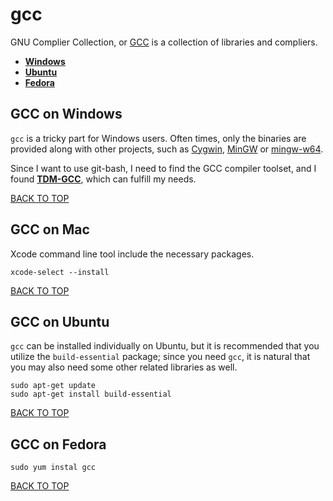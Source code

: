gcc
===
GNU Complier Collection, or [GCC](https://gcc.gnu.org) is a collection of libraries and compliers.

* [**Windows**](#gcc-on-windows)
* [**Ubuntu**](#gcc-on-ubuntu)
* [**Fedora**](#gcc-on-fedora)

## GCC on Windows
`gcc` is a tricky part for Windows users.  Often times, only the binaries are provided along with other projects, such as [Cygwin](http://sourceware.org/cygwin), [MinGW](http://www.mingw.org) or [mingw-w64](http://mingw-w64.org).

Since I want to use git-bash, I need to find the GCC compiler toolset, and I found [**TDM-GCC**](http://tdm-gcc.tdragon.net), which can fulfill my needs.

[BACK TO TOP](https://github.com/ctrl-alt-del/devenv)



## GCC on Mac
Xcode command line tool include the necessary packages.
```
xcode-select --install
```
[BACK TO TOP](https://github.com/ctrl-alt-del/devenv)



## GCC on Ubuntu
`gcc` can be installed individually on Ubuntu, but it is recommended that you utilize the `build-essential` package; since you need `gcc`, it is natural that you may also need some other related libraries as well.
```
sudo apt-get update
sudo apt-get install build-essential
```
[BACK TO TOP](https://github.com/ctrl-alt-del/devenv)



## GCC on Fedora
```
sudo yum instal gcc
```
[BACK TO TOP](https://github.com/ctrl-alt-del/devenv)
